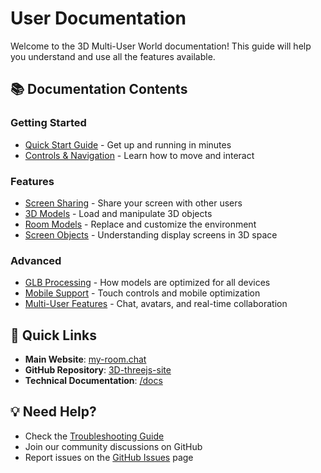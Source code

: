 # User Documentation

Welcome to the 3D Multi-User World documentation! This guide will help you understand and use all the features available.

## 📚 Documentation Contents

### Getting Started
- [Quick Start Guide](./quick-start.md) - Get up and running in minutes
- [Controls & Navigation](./controls.md) - Learn how to move and interact

### Features
- [Screen Sharing](./screen-sharing.md) - Share your screen with other users
- [3D Models](./3d-models.md) - Load and manipulate 3D objects
- [Room Models](./room-models.md) - Replace and customize the environment
- [Screen Objects](./screen-objects.md) - Understanding display screens in 3D space

### Advanced
- [GLB Processing](./glb-processing.md) - How models are optimized for all devices
- [Mobile Support](./mobile-support.md) - Touch controls and mobile optimization
- [Multi-User Features](./multi-user.md) - Chat, avatars, and real-time collaboration

## 🚀 Quick Links

- **Main Website**: [my-room.chat](https://my-room.chat/)
- **GitHub Repository**: [3D-threejs-site](https://github.com/MCERQUA/3D-threejs-site)
- **Technical Documentation**: [/docs](../docs/)

## 💡 Need Help?

- Check the [Troubleshooting Guide](./troubleshooting.md)
- Join our community discussions on GitHub
- Report issues on the [GitHub Issues](https://github.com/MCERQUA/3D-threejs-site/issues) page